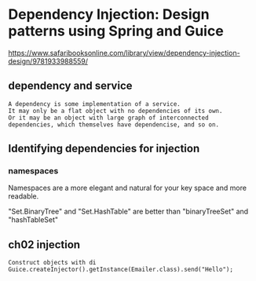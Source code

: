 # Dependency Injection: Design patterns using Spring and Guice

https://www.safaribooksonline.com/library/view/dependency-injection-design/9781933988559/

## dependency and service
```
A dependency is some implementation of a service.
It may only be a flat object with no dependencies of its own.
Or it may be an object with large graph of interconnected dependencies, which themselves have dependencise, and so on.
```

## Identifying dependencies for injection

### namespaces

Namespaces are a more elegant and natural for your key space and more readable.

"Set.BinaryTree" and "Set.HashTable" are better than "binaryTreeSet" and "hashTableSet"

## ch02 injection

```
Construct objects with di
Guice.createInjector().getInstance(Emailer.class).send("Hello");


```
